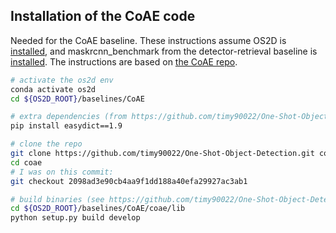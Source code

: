 ## Installation of the CoAE code
Needed for the CoAE baseline. These instructions assume OS2D is [installed](../../INSTALL.md), and maskrcnn_benchmark from the detector-retrieval baseline is [installed](../detector_retrieval/INSTALL.md).
The instructions are based on [the CoAE repo](https://github.com/timy90022/One-Shot-Object-Detection).
```bash
# activate the os2d env
conda activate os2d
cd ${OS2D_ROOT}/baselines/CoAE

# extra dependencies (from https://github.com/timy90022/One-Shot-Object-Detection/blob/master/requirements.txt)
pip install easydict==1.9

# clone the repo
git clone https://github.com/timy90022/One-Shot-Object-Detection.git coae
cd coae
# I was on this commit:
git checkout 2098ad3e90cb4aa9f1dd188a40efa29927ac3ab1

# build binaries (see https://github.com/timy90022/One-Shot-Object-Detection/blob/master/README.md)
cd ${OS2D_ROOT}/baselines/CoAE/coae/lib
python setup.py build develop
```
